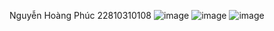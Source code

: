 Nguyễn Hoàng Phúc
22810310108
![image](https://github.com/user-attachments/assets/041c3fbb-eff7-4922-8be1-74baadb9ed33)
![image](https://github.com/user-attachments/assets/8ef05a27-d125-4ab8-b77c-015b086a9f7c)
![image](https://github.com/user-attachments/assets/085bf4c2-3879-44b0-9e77-d3f507403fe1)

